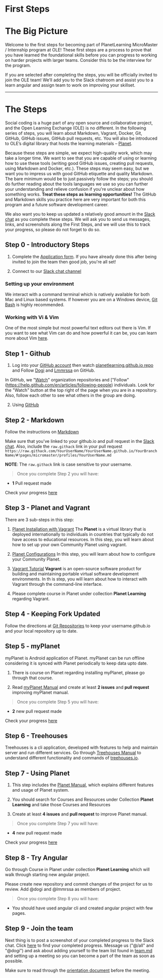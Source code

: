 # First Steps

# The Big Picture

Welcome to the first steps for becoming part of PlanetLearning MicroMaster / Internship program at OLE! These first steps are a process to prove that you have learned the foundational skills before you can progress to working on harder projects with larger teams. Consider this to be the interview for the program.

If you are selected after completing the steps, you will be officially invited to join the OLE team! We’ll add you to the Slack chatroom and assist you to a learn angular and assign team to work on improving your skillset.

---

# The Steps
Social coding is a huge part of any open source and collaborative project, and the Open Learning Exchange (OLE) is no different. In the following series of steps, you will learn about Markdown, Vagrant, Docker, Git, GitHub, GitHub issues, GitHub pull requests, etc. You will also be introduced to OLE’s digital library that hosts the learning materials – [Planet](https://github.com/open-learning-exchange/planet).

Because these steps are simple, we expect high-quality work, which may take a longer time. We want to see that you are capable of using or learning how to use these tools (writing good GitHub issues, creating pull requests, using Markdown and Docker, etc.). These steps may seem easy, but we want you to impress us with good GitHub etiquette and quality Markdown. The bare minimum would be to just passively follow the steps; you should do further reading about the tools languages we use so you can further your understanding and relieve confusion if you're unclear about how something works. **Treat these steps as learning opportunities!** The GitHub and Markdown skills you practice here are very important for both this program and a future software development career.

We also want you to keep us updated a relatively good amount in the [Slack chat](http://slack.ole.org) as you complete these steps. We will ask you to send us messages, links, and screenshots along the First Steps, and we will use this to track your progress, so please do not forget to do so.

## Step 0 - Introductory Steps

1. Complete the [Application form](https://docs.google.com/forms/d/1qaN-jTahFZxKpeImS8cDrHyO3hrBsN2xSI5risIxUJo). If you have already done this after being invited to join the team then good job, you're all set!

2. Connect to our [Slack chat channel](http://join.slack.ole.org)

### Setting up your environment

We interact with a command terminal which is natively available for both Mac and Linux based systems. If however you are on a Windows device, [Git Bash](https://git-scm.com/download/win) is highly recommended.

### Working with Vi & Vim

One of the most simple but most powerful text editors out there is Vim. If you want to see what Vim can do and how powerful it can be, you can learn more about Vim [here](https://danielmiessler.com/study/vim/#textobjects).


## Step 1 - Github

1. Log into your [GitHub account](https://github.com/) then watch [planetlearning.github.io repo](https://github.com/planetlearning/planetlearning.github.io) and Follow [Dogi](https://github.com/dogi) and [Lmmrssa](https://github.com/lmmrssa) on GitHub.

  In GitHub, we "[Watch](https://help.github.com/en/articles/watching-and-unwatching-repositories)" organization repositories and ["Follow" (https://help.github.com/en/articles/following-people) individuals. Look for the "Watch" button at the top right of the page when you are in a repository.  Also, follow each other to see what others in the group are doing.

2. Using [GitHub](github.md)

## Step 2 - Markdown

Follow the instructions on [Markdown](markdown.md)

Make sure that you've linked to your github.io and pull request in the [Slack chat](http://slack.ole.org). Also, include the `raw.githack` link in your pull request `https://raw.githack.com/YourUserName/YourUserName.github.io/YourBranchName/#!pages/micromaster/profiles/YourUserName.md`

**NOTE**: The `raw.githack` link is case sensitive to your username. 

> Once you complete Step 2 you will have:

* **1** Pull request made

Check your progress [here](trackprogress.md)

## Step 3 - Planet and Vagrant

There are 3 sub-steps in this step:

1. [Planet Installation with Vagrant](#!./pages/micromaster/planet-installation-vagrant.md)
  The **Planet** is a virtual library that is deployed internationally to individuals in countries that typically do not have access to educational resources. In this step, you will learn about how to set up your own Community Planet using vagrant.

2. [Planet Configurations](#!./pages/micromaster/configurations-vagrant.md)
  In this step, you will learn about how to configure your Community Planet.

3. [Vagrant Tutorial](#!./pages/micromaster/vagrant.md)
  **Vagrant** is an open-source software product for building and maintaining portable virtual software development environments. In th is step, you will learn about how to interact with Vagrant through the command-line interface.

4. Please complete course in Planet under collection **Planet Learning** regarding Vagrant.

## Step 4 - Keeping Fork Updated

Follow the directions at [Git Repositories](gitrepositories.md) to keep your username.github.io and your local repository up to date.

## Step 5 - myPlanet

myPlanet is Android application of Planet. myPlanet can be run offline considering it is synced with Planet periodically to keep data upto date.

1. There is course on Planet regarding installing myPlanet, please go through that course.

2. Read [myPlanet Manual](../manual/myPlanet.md) and create at least **2 issues** and **pull request** improving myPlanet manual.

> Once you complete Step 5 you will have:

* **2** new pull request made

Check your progress [here](trackprogress.md)

## Step 6 - Treehouses

Treehouses is a cli application, developed with features to help and maintain server and run different services. Go through [Treehouses Manual](../manual/treehouses.md) to understand different functionality and commands of [treehouses.io](https://treehouses.io).

## Step 7 - Using Planet

1. This step includes the [Planet Manual](../manual/planet.md), which explains different features and usage of Planet system.

2. You should search for Courses and Resources under Collection **Planet Learning** and take those Courses and Resources

3. Create at least **4 issues** and **pull request** to improve Planet manual.

> Once you complete Step 7 you will have:

* **4** new pull request made

Check your progress [here](trackprogress.md)

## Step 8 - Try Angular

Go through Course in Planet under collection **Planet Learning** which will walk through starting new angular project.

Please create new repository and commit changes of the project for us to review. Add @dogi and @lmmrssa as members of project.

> Once you complete Step 8 you will have:

* You should have used angular cli and created angular project with few pages.

## Step 9 - Join the team

Next thing is to post a screenshot of your completed progress to the Slack chat. Click [here](trackprogress.md) to find your completed progress.
Message us ("@/all" and "@dogi") and ask about adding yourself to the team list found in [team.md](team.md) and setting up a meeting so you can become a part of the team as soon as possible.

Make sure to read through the [orientation document](orientation.md) before the meeting.
